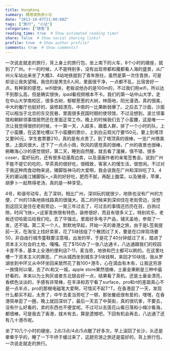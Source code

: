 ```yaml
---
title: HongKong
summary: 穗港澳旅游小记
date: "2013-10-07T21:00:00Z"
tags: ["旅行", "小记"]
categories: ["随笔"]
reading_time: true  # Show estimated reading time?
share: false  # Show social sharing links?
profile: true  # Show author profile?
comments: true  # Show comments?
---
```

一次说走就走的旅行，背上身上的旅行包，坐上南下的火车，8个小时的硬座，就到了广州。十一的时候，人不是特别多，没有出现帝都和魔都看人海的盛景，从广州火车站出来坐了大概3、4站地铁就到了青年旅社，虽然是第一次住青旅，可是却没让我失望哦，我住的是男生6人间，里面很干净，一点都不乱，比宿舍好一点，有种家的感觉，wifi很快，老板说他办的是100m的，不过我们用wifi，所以达不到那么高，但是确实很快，ipad看视频根本不卡。我们的第一站中山大学，走在中山大学南校区，很多古树，郁郁葱葱的大树，林荫地，阳光漫洒，真的很美，中大的餐厅也挺好的，装修超漂亮，中南的一比果断弱爆了。之后去了沙面，沙面可以相当于北京的东交民巷，里面很多民国时期的使领馆，不过没想到，波兰领事馆和朝鲜领事馆居然还在里面正常工作。晚上的时候我们去了小蛮腰，这是唯一一次让我觉得很挤的时候，十一第一天，人超多，跟着人群，排了一个小时的队，上了小蛮腰，在这里吐槽以下小蛮腰的票价，上到白云观光厅要150元，要上到塔顶又要90元，学生套票要210，真的是有点贵了。到了塔顶真的很棒，一览广州塔美景，上面风很大，还下了一点点小雨，吹风的感觉真的很棒，广州的夜景也很棒，俯瞰海心沙的感觉很好。第二天，睡到自然醒，就去看了漫展，很不错，很多coser，蛮好玩的，还有很多动漫周边卖，以及漫画作者的亲笔签售会。说到广州不能不提它的吃的，早茶真的很好吃，很精致，客家人的慢生活，很悠闲。不过对于我这种肉食动物来说，猪脚饭神马的大爱啊，我会说我在广州和深圳吃了3、4天的潮汕隆江猪脚饭>\_<真的好好吃，肥而不腻，再配上酸菜，以及猪骨，苹果，胡萝卜一起熬得老汤，真的是一种享受。

4号，和谐号动车，去了深圳，相比广州，深圳玩的就很少，地铁也没有广州的方便，广州的13条地铁线路真的很强大。高二的时候来到深圳住在老街旁边，没想到这回又是住在老街旁边，一晃三年过去了，可过去的事情还历历在目，白驹过隙，时间飞快>\_<这家青旅很有特色，装修很好，而且有很多义工，特别欢乐，老板还切哈密瓜给我们吃。去了华强北，里面好多电子产品，铺天盖地，参观了一发，还不错。第二天一个人，默默地早起，开始一天的香港之旅，由于是L签我提前一天，在淘宝上找好卖家，花了5块钱组了个散团过了关，要是在口岸现场要50，非自由行城市童鞋要注意哦，出发的早，于是花了40分钟就过了关，踏进了资本主义社会的土地，嘎嘎。花了$150办了一张八达通卡，八达通跟我们的校园卡差不多，基本上全港的便利店7-11，麦当劳，地铁和巴士都可以刷的。在这里吐槽一下资本主义的罪恶，广州从城西坐到城东才5块钱啊，来回才10块钱，我从罗湖坐到中环又从中环坐回来居然花了我100+港币，心在滴血有木有，让我这穷游一族情何以堪，去了ifc和又一城，apple store果然很棒，土豪金果断是三种中最好看的，本来以为土狗灰或者东北银会好一点，结果看了真机，还是土豪金漂亮，香槟色淡淡的，手感有非常棒，在丰泽和苏宁看了surface，pro和rt的差距真心不是一点半点，pro的那根电磁笔大爱啊，可惜买不起T^T。在香港逛了一天，发现什么都买不起，太贵了，中午去麦当劳吃了一顿，那张餐纸很有爱的，嘿嘿，在香港简单逛了一圈，晚上就回深圳了，最后一天去了中英街，真的很坑爹，不要去，没有什么好看的，卖的东西也不便宜呢。不过可以去莲花山看日落和小梅沙看海，都很棒，可是我去了香港，就木有去，算是遗憾吧，下回有机会再去，八达通了还有几十港币呢。

坐了10几个小时的硬座，2点/3点/4点/5点醒了好多次，早上滚回了长沙，头还是晕晕乎乎的，睡了一下午终于缓过来了，这趟穷游之旅还是蛮好的，背上旅行包，一次说走就走的旅行。
